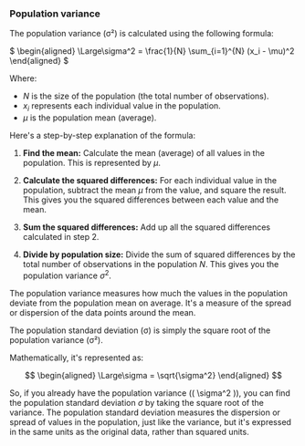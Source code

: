 ### Population variance

The population variance (σ²) is calculated using the following formula:

$
\begin{aligned}
\Large\sigma^2 = \frac{1}{N} \sum_{i=1}^{N} (x_i - \mu)^2
\end{aligned}
$

Where:
- $N$ is the size of the population (the total number of observations).
- $x_i$ represents each individual value in the population.
- $\mu$ is the population mean (average).

Here's a step-by-step explanation of the formula:

1. **Find the mean:** Calculate the mean (average) of all values in the population. This is represented by $\mu$.

2. **Calculate the squared differences:** For each individual value in the population, subtract the mean $\mu$ from the value, and square the result. This gives you the squared differences between each value and the mean.

3. **Sum the squared differences:** Add up all the squared differences calculated in step 2.

4. **Divide by population size:** Divide the sum of squared differences by the total number of observations in the population $N$. This gives you the population variance $\sigma^2$.

The population variance measures how much the values in the population deviate from the population mean on average. It's a measure of the spread or dispersion of the data points around the mean.

The population standard deviation (σ) is simply the square root of the population variance (σ²). 

Mathematically, it's represented as:

$$
\begin{aligned}
\Large\sigma = \sqrt{\sigma^2}
\end{aligned}
$$

So, if you already have the population variance (\( \sigma^2 \)), you can find the population standard deviation $\sigma$ by taking the square root of the variance. The population standard deviation measures the dispersion or spread of values in the population, just like the variance, but it's expressed in the same units as the original data, rather than squared units.